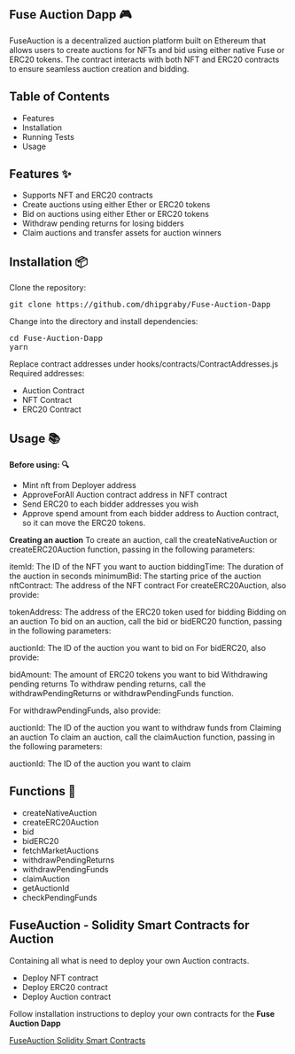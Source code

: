 ## Fuse Auction Dapp 🎮

FuseAuction is a decentralized auction platform built on Ethereum that allows users to create auctions for NFTs and bid using either native Fuse or ERC20 tokens. The contract interacts with both NFT and ERC20 contracts to ensure seamless auction creation and bidding.

## Table of Contents
- Features
- Installation
- Running Tests
- Usage

## Features ✨

- Supports NFT and ERC20 contracts
- Create auctions using either Ether or ERC20 tokens
- Bid on auctions using either Ether or ERC20 tokens
- Withdraw pending returns for losing bidders
- Claim auctions and transfer assets for auction winners

## Installation 📦
Clone the repository:
<pre>
git clone https://github.com/dhipgraby/Fuse-Auction-Dapp
</pre>

Change into the directory and install dependencies:

<pre>
cd Fuse-Auction-Dapp
yarn
</pre>

Replace contract addresses under hooks/contracts/ContractAddresses.js
Required addresses: 
 - Auction Contract
 - NFT Contract
 - ERC20 Contract

## Usage 📚

**Before using: 🔍**

- Mint nft from Deployer address
- ApproveForAll Auction contract address in NFT contract
- Send ERC20 to each bidder addresses you wish
- Approve spend amount from each bidder address to Auction contract, so it can move the ERC20 tokens. 

**Creating an auction**
To create an auction, call the createNativeAuction or createERC20Auction function, passing in the following parameters:

itemId: The ID of the NFT you want to auction
biddingTime: The duration of the auction in seconds
minimumBid: The starting price of the auction
nftContract: The address of the NFT contract
For createERC20Auction, also provide:

tokenAddress: The address of the ERC20 token used for bidding
Bidding on an auction
To bid on an auction, call the bid or bidERC20 function, passing in the following parameters:

auctionId: The ID of the auction you want to bid on
For bidERC20, also provide:

bidAmount: The amount of ERC20 tokens you want to bid
Withdrawing pending returns
To withdraw pending returns, call the withdrawPendingReturns or withdrawPendingFunds function.

For withdrawPendingFunds, also provide:

auctionId: The ID of the auction you want to withdraw funds from
Claiming an auction
To claim an auction, call the claimAuction function, passing in the following parameters:

auctionId: The ID of the auction you want to claim
## Functions 📝
- createNativeAuction
- createERC20Auction
- bid
- bidERC20
- fetchMarketAuctions
- withdrawPendingReturns
- withdrawPendingFunds
- claimAuction
- getAuctionId
- checkPendingFunds

## FuseAuction - Solidity Smart Contracts for Auction  

Containing all what is need to deploy your own Auction contracts. 

- Deploy NFT contract
- Deploy ERC20 contract
- Deploy Auction contract

Follow installation instructions to deploy your own contracts for the **Fuse Auction Dapp**

[FuseAuction Solidity Smart Contracts](https://github.com/dhipgraby/FuseAuction)


